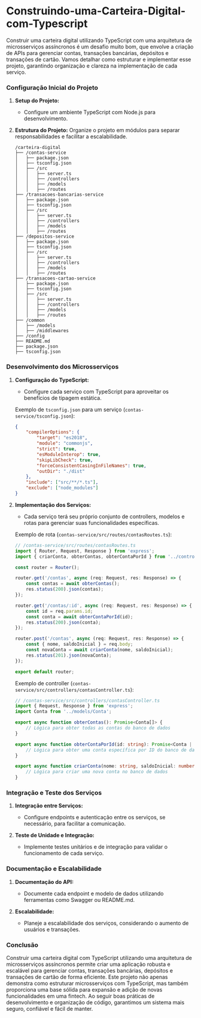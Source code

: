 # Construindo-uma-Carteira-Digital-com-Typescript

Construir uma carteira digital utilizando TypeScript com uma arquitetura de microsserviços assíncronos é um desafio muito bom, que envolve a criação de APIs para gerenciar contas, transações bancárias, depósitos e transações de cartão. Vamos detalhar como estruturar e implementar esse projeto, garantindo organização e clareza na implementação de cada serviço.

### Configuração Inicial do Projeto

1. **Setup do Projeto:**
   - Configure um ambiente TypeScript com Node.js para desenvolvimento.

2. **Estrutura do Projeto:**
   Organize o projeto em módulos para separar responsabilidades e facilitar a escalabilidade.
   ```
   /carteira-digital
   ├── /contas-service
   │   ├── package.json
   │   ├── tsconfig.json
   │   ├── /src
   │   │   ├── server.ts
   │   │   ├── /controllers
   │   │   ├── /models
   │   │   ├── /routes
   ├── /transacoes-bancarias-service
   │   ├── package.json
   │   ├── tsconfig.json
   │   ├── /src
   │   │   ├── server.ts
   │   │   ├── /controllers
   │   │   ├── /models
   │   │   ├── /routes
   ├── /depositos-service
   │   ├── package.json
   │   ├── tsconfig.json
   │   ├── /src
   │   │   ├── server.ts
   │   │   ├── /controllers
   │   │   ├── /models
   │   │   ├── /routes
   ├── /transacoes-cartao-service
   │   ├── package.json
   │   ├── tsconfig.json
   │   ├── /src
   │   │   ├── server.ts
   │   │   ├── /controllers
   │   │   ├── /models
   │   │   ├── /routes
   ├── /common
   │   ├── /models
   │   ├── /middlewares
   ├── /config
   ├── README.md
   ├── package.json
   ├── tsconfig.json
   ```

### Desenvolvimento dos Microsserviços

1. **Configuração do TypeScript:**
   - Configure cada serviço com TypeScript para aproveitar os benefícios de tipagem estática.

   Exemplo de `tsconfig.json` para um serviço (`contas-service/tsconfig.json`):
   ```json
   {
       "compilerOptions": {
           "target": "es2018",
           "module": "commonjs",
           "strict": true,
           "esModuleInterop": true,
           "skipLibCheck": true,
           "forceConsistentCasingInFileNames": true,
           "outDir": "./dist"
       },
       "include": ["src/**/*.ts"],
       "exclude": ["node_modules"]
   }
   ```

2. **Implementação dos Serviços:**
   - Cada serviço terá seu próprio conjunto de controllers, modelos e rotas para gerenciar suas funcionalidades específicas.

   Exemplo de rota (`contas-service/src/routes/contasRoutes.ts`):
   ```typescript
   // /contas-service/src/routes/contasRoutes.ts
   import { Router, Request, Response } from 'express';
   import { criarConta, obterContas, obterContaPorId } from '../controllers/contasController';

   const router = Router();

   router.get('/contas', async (req: Request, res: Response) => {
       const contas = await obterContas();
       res.status(200).json(contas);
   });

   router.get('/contas/:id', async (req: Request, res: Response) => {
       const id = req.params.id;
       const conta = await obterContaPorId(id);
       res.status(200).json(conta);
   });

   router.post('/contas', async (req: Request, res: Response) => {
       const { nome, saldoInicial } = req.body;
       const novaConta = await criarConta(nome, saldoInicial);
       res.status(201).json(novaConta);
   });

   export default router;
   ```

   Exemplo de controller (`contas-service/src/controllers/contasController.ts`):
   ```typescript
   // /contas-service/src/controllers/contasController.ts
   import { Request, Response } from 'express';
   import Conta from '../models/Conta';

   export async function obterContas(): Promise<Conta[]> {
       // Lógica para obter todas as contas do banco de dados
   }

   export async function obterContaPorId(id: string): Promise<Conta | null> {
       // Lógica para obter uma conta específica por ID do banco de dados
   }

   export async function criarConta(nome: string, saldoInicial: number): Promise<Conta> {
       // Lógica para criar uma nova conta no banco de dados
   }
   ```

### Integração e Teste dos Serviços

1. **Integração entre Serviços:**
   - Configure endpoints e autenticação entre os serviços, se necessário, para facilitar a comunicação.

2. **Teste de Unidade e Integração:**
   - Implemente testes unitários e de integração para validar o funcionamento de cada serviço.

### Documentação e Escalabilidade

1. **Documentação do API:**
   - Documente cada endpoint e modelo de dados utilizando ferramentas como Swagger ou README.md.

2. **Escalabilidade:**
   - Planeje a escalabilidade dos serviços, considerando o aumento de usuários e transações.

### Conclusão

Construir uma carteira digital com TypeScript utilizando uma arquitetura de microsserviços assíncronos permite criar uma aplicação robusta e escalável para gerenciar contas, transações bancárias, depósitos e transações de cartão de forma eficiente. Este projeto não apenas demonstra como estruturar microsserviços com TypeScript, mas também proporciona uma base sólida para expansão e adição de novas funcionalidades em uma fintech. Ao seguir boas práticas de desenvolvimento e organização de código, garantimos um sistema mais seguro, confiável e fácil de manter.
